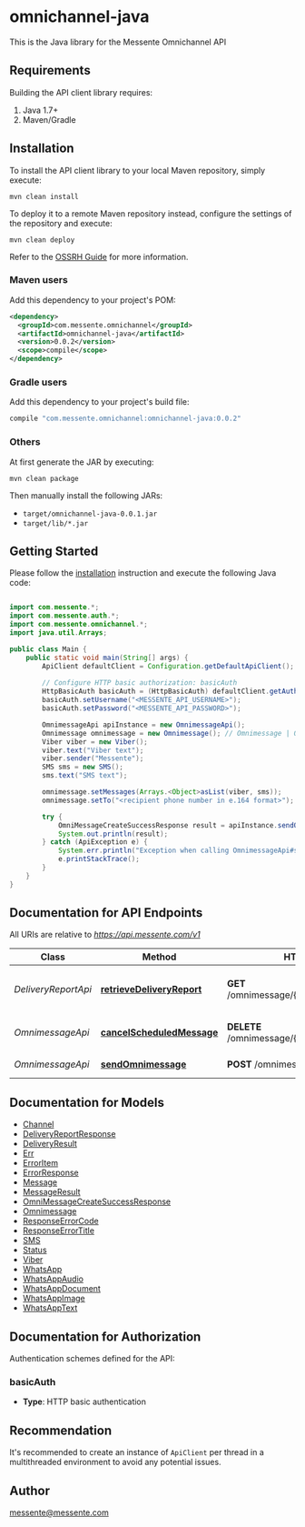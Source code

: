 # omnichannel-java
This is the Java library for the Messente Omnichannel API


## Requirements

Building the API client library requires:
1. Java 1.7+
2. Maven/Gradle

## Installation

To install the API client library to your local Maven repository, simply execute:

```shell
mvn clean install
```

To deploy it to a remote Maven repository instead, configure the settings of the repository and execute:

```shell
mvn clean deploy
```

Refer to the [OSSRH Guide](http://central.sonatype.org/pages/ossrh-guide.html) for more information.

### Maven users

Add this dependency to your project's POM:

```xml
<dependency>
  <groupId>com.messente.omnichannel</groupId>
  <artifactId>omnichannel-java</artifactId>
  <version>0.0.2</version>
  <scope>compile</scope>
</dependency>
```

### Gradle users

Add this dependency to your project's build file:

```groovy
compile "com.messente.omnichannel:omnichannel-java:0.0.2"
```

### Others

At first generate the JAR by executing:

```shell
mvn clean package
```

Then manually install the following JARs:

* `target/omnichannel-java-0.0.1.jar`
* `target/lib/*.jar`

## Getting Started

Please follow the [installation](#installation) instruction and execute the following Java code:

```java

import com.messente.*;
import com.messente.auth.*;
import com.messente.omnichannel.*;
import java.util.Arrays;

public class Main {
    public static void main(String[] args) {
        ApiClient defaultClient = Configuration.getDefaultApiClient();
        
        // Configure HTTP basic authorization: basicAuth
        HttpBasicAuth basicAuth = (HttpBasicAuth) defaultClient.getAuthentication("basicAuth");
        basicAuth.setUsername("<MESSENTE_API_USERNAME>");
        basicAuth.setPassword("<MESSENTE_API_PASSWORD>");

        OmnimessageApi apiInstance = new OmnimessageApi();
        Omnimessage omnimessage = new Omnimessage(); // Omnimessage | Omnimessage to be sent
        Viber viber = new Viber();
        viber.text("Viber text");
        viber.sender("Messente");
        SMS sms = new SMS();
        sms.text("SMS text");

        omnimessage.setMessages(Arrays.<Object>asList(viber, sms));
        omnimessage.setTo("<recipient phone number in e.164 format>");

        try {
            OmniMessageCreateSuccessResponse result = apiInstance.sendOmnimessage(omnimessage);
            System.out.println(result);
        } catch (ApiException e) {
            System.err.println("Exception when calling OmnimessageApi#sendOmnimessage");
            e.printStackTrace();
        }
    }
}

```

## Documentation for API Endpoints

All URIs are relative to *https://api.messente.com/v1*

Class | Method | HTTP request | Description
------------ | ------------- | ------------- | -------------
*DeliveryReportApi* | [**retrieveDeliveryReport**](docs/DeliveryReportApi.md#retrieveDeliveryReport) | **GET** /omnimessage/{omnimessage_id}/status | Retrieves the delivery report for the Omnimessage
*OmnimessageApi* | [**cancelScheduledMessage**](docs/OmnimessageApi.md#cancelScheduledMessage) | **DELETE** /omnimessage/{omnimessage_id} | Cancels a scheduled Omnimessage
*OmnimessageApi* | [**sendOmnimessage**](docs/OmnimessageApi.md#sendOmnimessage) | **POST** /omnimessage | Sends an Omnimessage


## Documentation for Models

 - [Channel](docs/Channel.md)
 - [DeliveryReportResponse](docs/DeliveryReportResponse.md)
 - [DeliveryResult](docs/DeliveryResult.md)
 - [Err](docs/Err.md)
 - [ErrorItem](docs/ErrorItem.md)
 - [ErrorResponse](docs/ErrorResponse.md)
 - [Message](docs/Message.md)
 - [MessageResult](docs/MessageResult.md)
 - [OmniMessageCreateSuccessResponse](docs/OmniMessageCreateSuccessResponse.md)
 - [Omnimessage](docs/Omnimessage.md)
 - [ResponseErrorCode](docs/ResponseErrorCode.md)
 - [ResponseErrorTitle](docs/ResponseErrorTitle.md)
 - [SMS](docs/SMS.md)
 - [Status](docs/Status.md)
 - [Viber](docs/Viber.md)
 - [WhatsApp](docs/WhatsApp.md)
 - [WhatsAppAudio](docs/WhatsAppAudio.md)
 - [WhatsAppDocument](docs/WhatsAppDocument.md)
 - [WhatsAppImage](docs/WhatsAppImage.md)
 - [WhatsAppText](docs/WhatsAppText.md)


## Documentation for Authorization

Authentication schemes defined for the API:
### basicAuth

- **Type**: HTTP basic authentication


## Recommendation

It's recommended to create an instance of `ApiClient` per thread in a multithreaded environment to avoid any potential issues.

## Author

messente@messente.com

